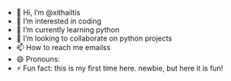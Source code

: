 - 👋 Hi, I’m @xithailtis
- 👀 I’m interested in coding
- 🌱 I’m currently learning python
- 💞️ I’m looking to collaborate on python projects
- 📫 How to reach me  emailss
- 😄 Pronouns: 
- ⚡ Fun fact: this is my first time here. newbie, but here it is fun!

<!---
xithailtis/xithailtis is a ✨ special ✨ repository because its `README.md` (this file) appears on your GitHub profile.
You can click the Preview link to take a look at your changes.
--->

